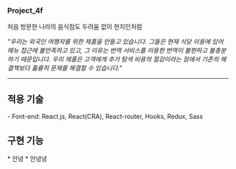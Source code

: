 ### Project_4f

처음 방문한 나라의 음식점도 두려움 없이 현지인처럼 

_"우리는 외국인 여행자를 위한 제품을 만들고 있습니다. 그들은 현재 식당 이용에 있어 메뉴 접근에 불만족하고 있고, 그 이유는 번역 서비스를 이용한 번역이 불편하고 불충분하기 때문입니다. 우리 제품은 고객에게 추가 탐색 비용의 절감이라는 점에서 기존의 해결책보다 훌륭히 문제를 해결할 수 있습니다."_
***

<h2>적용 기술</h2>
 - Font-end: React.js, React(CRA), React-router, Hooks, Redux, Sass

<h2>구현 기능</h2>
* 안녕
* 안녕녕
